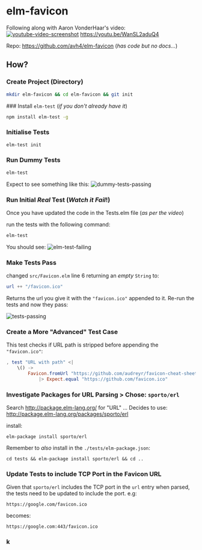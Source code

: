 # elm-favicon
Following along with Aaron VonderHaar's video:
[![youtube-video-screenshot](https://user-images.githubusercontent.com/194400/31855007-dd719050-b699-11e7-9bd4-180ca21e4b67.png)](https://youtu.be/WanSL2aduQ4 "click to play!")
https://youtu.be/WanSL2aduQ4

Repo: https://github.com/avh4/elm-favicon (_has code but no docs..._)


## How?

### Create Project (Directory)

```sh
mkdir elm-favicon && cd elm-favicon && git init
```


### Install `elm-test` (_if you don't already have it_)

```sh
npm install elm-test -g
```

### Initialise Tests

```sh
elm-test init
```

### Run Dummy Tests

```sh
elm-test
```
Expect to see something like this:
![dummy-tests-passing](https://user-images.githubusercontent.com/194400/31855167-fdf623f6-b69c-11e7-88de-e21a711db360.png)

### Run Initial _Real_ Test (_Watch it Fail_!)

Once you have updated the code in the Tests.elm file (_as per the video_)

run the tests with the following command:
```sh
elm-test
```

You should see:
![elm-test-failing](https://user-images.githubusercontent.com/194400/31855391-475ab912-b6a2-11e7-8c50-574728fe89cf.png)


### Make Tests Pass

changed `src/Favicon.elm` line 6 returning an _empty_ `String` to:
```elm
url ++ "/favicon.ico"
```
Returns the url you give it with the `"favicon.ico"` appended to it.
Re-run the tests and now they pass:

![tests-passing](https://user-images.githubusercontent.com/194400/31855430-16d37eea-b6a3-11e7-8d11-0a2b51286739.png)


### Create a More "Advanced" Test Case

This test checks if URL path is stripped before appending the `"favicon.ico"`:

```elm
, test "URL with path" <|
    \() ->
        Favicon.fromUrl "https://github.com/audreyr/favicon-cheat-sheet"
            |> Expect.equal "https://github.com/favicon.ico"
```


### Investigate Packages for URL Parsing > Chose: `sporto/erl`

Search http://package.elm-lang.org/ for "URL" ...
Decides to use: http://package.elm-lang.org/packages/sporto/erl

install:
```
elm-package install sporto/erl
```

Remember to _also_ install in the `./tests/elm-package.json`:
```
cd tests && elm-package install sporto/erl && cd ..
```

### Update Tests to include TCP Port in the Favicon URL

Given that `sporto/erl` includes the TCP port in the `url` entry when parsed,
the tests need to be updated to include the port. e.g:
```
https://google.com/favicon.ico
```
becomes:
```
https://google.com:443/favicon.ico
```

### k
